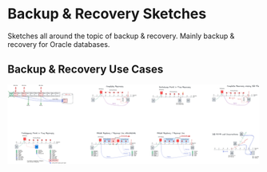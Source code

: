 # Backup & Recovery Sketches

Sketches all around the topic of backup & recovery. Mainly backup & recovery for
Oracle databases.

## Backup & Recovery Use Cases

![Backup Recovery Use Cases](./backup.png)
